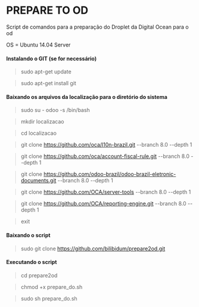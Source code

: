 # PREPARE TO OD

Script de comandos para a preparação do Droplet da Digital Ocean para o od

OS = Ubuntu 14.04 Server

#### Instalando o GIT (se for necessário)

> sudo apt-get update

> sudo apt-get install git


#### Baixando os arquivos da localização para o diretório do sistema

> sudo su - odoo -s /bin/bash

> mkdir localizacao

> cd localizacao

> git clone https://github.com/oca/l10n-brazil.git --branch 8.0 --depth 1

> git clone https://github.com/oca/account-fiscal-rule.git --branch 8.0 --depth 1

> git clone https://github.com/odoo-brazil/odoo-brazil-eletronic-documents.git --branch 8.0 --depth 1

> git clone https://github.com/OCA/server-tools --branch 8.0 --depth 1

> git clone https://github.com/OCA/reporting-engine.git --branch 8.0 --depth 1

> exit


#### Baixando o script
> sudo git clone https://github.com/bilibidum/prepare2od.git


#### Executando o script
> cd prepare2od

> chmod +x prepare_do.sh

> sudo sh prepare_do.sh
